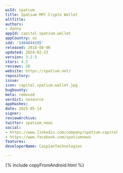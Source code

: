 ```yaml
---
wsId: spatium
title: Spatium MPC Crypto Wallet
altTitle: 
authors:
- danny
appId: capital.spatium.wallet
appCountry: us
idd: '1404844195'
released: 2018-08-06
updated: 2024-02-23
version: 3.2.5
stars: 4.5
reviews: 26
website: https://spatium.net/
repository: 
issue: 
icon: capital.spatium.wallet.jpg
bugbounty: 
meta: removed
verdict: nosource
appHashes: 
date: 2025-05-14
signer: 
reviewArchive: 
twitter: spatium_news
social:
- https://www.linkedin.com/company/spatium-capital
- https://www.facebook.com/spatiumnews
features: 
developerName: CaspianTechnologies

---
```


{% include copyFromAndroid.html %}
